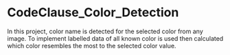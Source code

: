 # CodeClause_Color_Detection
In this project, color name is detected for the selected color from any image. To implement labelled data of all known color is used then calculated which color resembles the most to the selected color value.
